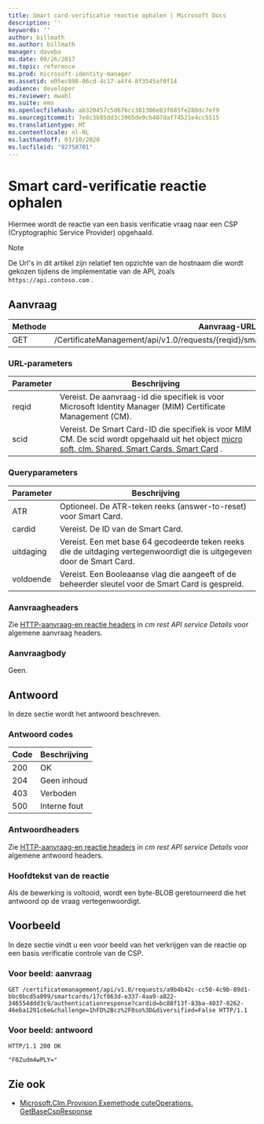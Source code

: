 ```yaml
---
title: Smart card-verificatie reactie ophalen | Microsoft Docs
description: ''
keywords: ''
author: billmath
ms.author: billmath
manager: daveba
ms.date: 09/26/2017
ms.topic: reference
ms.prod: microsoft-identity-manager
ms.assetid: e05ec898-06cd-4c17-a4f4-8f3545af0f14
audience: developer
ms.reviewer: mwahl
ms.suite: ems
ms.openlocfilehash: ab320457c5d676cc381306e83f685fe288dc7ef9
ms.sourcegitcommit: 7e8c3b85dd3c3965de9cb407daf74521e4cc5515
ms.translationtype: MT
ms.contentlocale: nl-NL
ms.lasthandoff: 03/10/2020
ms.locfileid: "92758701"
---
```

# <a name="get-smart-card-authentication-response"></a>Smart card-verificatie reactie ophalen
Hiermee wordt de reactie van een basis verificatie vraag naar een CSP (Cryptographic Service Provider) opgehaald.

>[!NOTE]
>De Url's in dit artikel zijn relatief ten opzichte van de hostnaam die wordt gekozen tijdens de implementatie van de API, zoals `https://api.contoso.com` .

## <a name="request"></a>Aanvraag

Methode  |Aanvraag-URL  
---------|---------
GET     |/CertificateManagement/api/v1.0/requests/{reqid}/smartcards/{scid}/authenticationresponse

### <a name="url-parameters"></a>URL-parameters

Parameter | Beschrijving
---------|------------
reqid | Vereist. De aanvraag-id die specifiek is voor Microsoft Identity Manager (MIM) Certificate Management (CM).
scid | Vereist. De Smart Card-ID die specifiek is voor MIM CM. De scid wordt opgehaald uit het object [micro soft. clm. Shared. Smart Cards. Smart Card](http://msdn.microsoft.com/library/microsoft.clm.shared.smartcards.smartcard.aspx) .

### <a name="query-parameters"></a>Queryparameters

Parameter | Beschrijving
---------|------------
ATR | Optioneel. De ATR-teken reeks (answer-to-reset) voor Smart Card.
cardid | Vereist. De ID van de Smart Card.
uitdaging | Vereist. Een met base 64 gecodeerde teken reeks die de uitdaging vertegenwoordigt die is uitgegeven door de Smart Card.
voldoende | Vereist. Een Booleaanse vlag die aangeeft of de beheerder sleutel voor de Smart Card is gespreid.

### <a name="request-headers"></a>Aanvraagheaders
Zie [HTTP-aanvraag-en reactie headers](certificate-management-rest-api-service-details.md#http-request-and-response-headers) in *cm rest API service Details* voor algemene aanvraag headers.

### <a name="request-body"></a>Aanvraagbody
Geen.

## <a name="response"></a>Antwoord
In deze sectie wordt het antwoord beschreven.

### <a name="response-codes"></a>Antwoord codes

Code  |Beschrijving  
---------|---------
200 | OK
204 | Geen inhoud
403 | Verboden
500 | Interne fout

### <a name="response-headers"></a>Antwoordheaders
Zie [HTTP-aanvraag-en reactie headers](certificate-management-rest-api-service-details.md#http-request-and-response-headers) in *cm rest API service Details* voor algemene antwoord headers.

### <a name="response-body"></a>Hoofdtekst van de reactie
Als de bewerking is voltooid, wordt een byte-BLOB geretourneerd die het antwoord op de vraag vertegenwoordigt.

## <a name="example"></a>Voorbeeld
In deze sectie vindt u een voor beeld van het verkrijgen van de reactie op een basis verificatie controle van de CSP.

### <a name="example-request"></a>Voor beeld: aanvraag

```
GET /certificatemanagement/api/v1.0/requests/a9b4b42c-cc50-4c9b-89d1-bbc0bcd5a099/smartcards/17cf063d-e337-4aa9-a822-346554ddd3c9/authenticationresponse?cardid=bc88f13f-83ba-4037-8262-46eba1291c6e&challenge=1hFD%2Bcz%2F0so%3D&diversified=False HTTP/1.1
```

### <a name="example-response"></a>Voor beeld: antwoord

```
HTTP/1.1 200 OK

"F0Zudm4wPLY="
```       

## <a name="see-also"></a>Zie ook

- [Microsoft.Clm.Provision.Exemethode cuteOperations. GetBaseCspResponse](https://msdn.microsoft.com/library/microsoft.clm.provision.executeoperations.getbasecspresponse.aspx)
